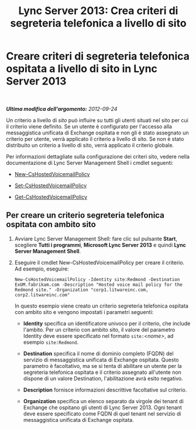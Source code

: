﻿---
title: "Lync Server 2013: Crea criteri di segreteria telefonica a livello di sito"
TOCTitle: "Lync Server 2013: Crea criteri di segreteria telefonica a livello di sito"
ms:assetid: 145892c8-a6ca-45fb-9e83-786f709dd775
ms:mtpsurl: https://technet.microsoft.com/it-it/library/Gg398216(v=OCS.15)
ms:contentKeyID: 49299763
ms.date: 08/24/2015
mtps_version: v=OCS.15
ms.translationtype: HT
---

# Creare criteri di segreteria telefonica ospitata a livello di sito in Lync Server 2013

 

_**Ultima modifica dell'argomento:** 2012-09-24_

Un criterio a livello di *sito* può influire su tutti gli utenti situati nel sito per cui il criterio viene definito. Se un utente è configurato per l'accesso alla messaggistica unificata di Exchange ospitata e non gli è stato assegnato un criterio per utente, verrà applicato il criterio a livello di sito. Se non è stato distribuito un criterio a livello di sito, verrà applicato il criterio globale.

Per informazioni dettagliate sulla configurazione dei criteri sito, vedere nella documentazione di Lync Server Management Shell i cmdlet seguenti:

  - [New-CsHostedVoicemailPolicy](https://docs.microsoft.com/en-us/powershell/module/skype/New-CsHostedVoicemailPolicy)

  - [Set-CsHostedVoicemailPolicy](https://docs.microsoft.com/en-us/powershell/module/skype/Set-CsHostedVoicemailPolicy)

  - [Get-CsHostedVoicemailPolicy](https://docs.microsoft.com/en-us/powershell/module/skype/Get-CsHostedVoicemailPolicy)

## Per creare un criterio segreteria telefonica ospitata con ambito sito

1.  Avviare Lync Server Management Shell: fare clic sul pulsante **Start**, scegliere **Tutti i programmi**, **Microsoft Lync Server 2013** e quindi **Lync Server Management Shell**.

2.  Eseguire il cmdlet New-CsHostedVoicemailPolicy per creare il criterio. Ad esempio, eseguire:
    
        New-CsHostedVoicemailPolicy -Identity site:Redmond -Destination ExUM.fabrikam.com -Description "Hosted voice mail policy for the Redmond site." -Organization "corp1.litwareinc.com, corp2.litwareinc.com"
    
    In questo esempio viene creato un criterio segreteria telefonica ospitata con ambito sito e vengono impostati i parametri seguenti:
    
      - **Identity** specifica un identificatore univoco per il criterio, che include l'ambito. Per un criterio con ambito sito, il valore del parametro Identity deve essere specificato nel formato `site:`*\<nome\>*, ad esempio `site:Redmond`.
    
      - **Destination** specifica il nome di dominio completo (FQDN) del servizio di messaggistica unificata di Exchange ospitata. Questo parametro è facoltativo, ma se si tenta di abilitare un utente per la segreteria telefonica ospitata e il criterio assegnato all'utente non dispone di un valore Destination, l'abilitazione avrà esito negativo.
    
      - **Description** fornisce informazioni descrittive facoltative sul criterio.
    
      - **Organization** specifica un elenco separato da virgole dei tenant di Exchange che ospitano gli utenti di Lync Server 2013. Ogni tenant deve essere specificato come FQDN di quel tenant nel servizio di messaggistica unificata di Exchange ospitata.

